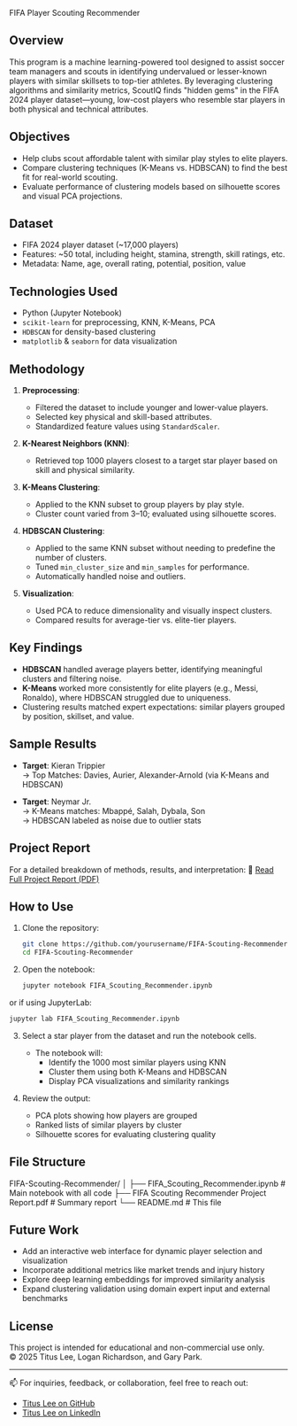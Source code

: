 FIFA Player Scouting Recommender

## Overview

This program is a machine learning-powered tool designed to assist soccer team managers and scouts in identifying undervalued or lesser-known players with similar skillsets to top-tier athletes. By leveraging clustering algorithms and similarity metrics, ScoutIQ finds "hidden gems" in the FIFA 2024 player dataset—young, low-cost players who resemble star players in both physical and technical attributes.

## Objectives

- Help clubs scout affordable talent with similar play styles to elite players.
- Compare clustering techniques (K-Means vs. HDBSCAN) to find the best fit for real-world scouting.
- Evaluate performance of clustering models based on silhouette scores and visual PCA projections.

## Dataset

- FIFA 2024 player dataset (~17,000 players)
- Features: ~50 total, including height, stamina, strength, skill ratings, etc.
- Metadata: Name, age, overall rating, potential, position, value

## Technologies Used

- Python (Jupyter Notebook)
- `scikit-learn` for preprocessing, KNN, K-Means, PCA
- `HDBSCAN` for density-based clustering
- `matplotlib` & `seaborn` for data visualization

## Methodology

1. **Preprocessing**:
   - Filtered the dataset to include younger and lower-value players.
   - Selected key physical and skill-based attributes.
   - Standardized feature values using `StandardScaler`.

2. **K-Nearest Neighbors (KNN)**:
   - Retrieved top 1000 players closest to a target star player based on skill and physical similarity.

3. **K-Means Clustering**:
   - Applied to the KNN subset to group players by play style.
   - Cluster count varied from 3–10; evaluated using silhouette scores.

4. **HDBSCAN Clustering**:
   - Applied to the same KNN subset without needing to predefine the number of clusters.
   - Tuned `min_cluster_size` and `min_samples` for performance.
   - Automatically handled noise and outliers.

5. **Visualization**:
   - Used PCA to reduce dimensionality and visually inspect clusters.
   - Compared results for average-tier vs. elite-tier players.

## Key Findings

- **HDBSCAN** handled average players better, identifying meaningful clusters and filtering noise.
- **K-Means** worked more consistently for elite players (e.g., Messi, Ronaldo), where HDBSCAN struggled due to uniqueness.
- Clustering results matched expert expectations: similar players grouped by position, skillset, and value.

## Sample Results

- **Target**: Kieran Trippier  
  → Top Matches: Davies, Aurier, Alexander-Arnold (via K-Means and HDBSCAN)

- **Target**: Neymar Jr.  
  → K-Means matches: Mbappé, Salah, Dybala, Son  
  → HDBSCAN labeled as noise due to outlier stats

## Project Report

For a detailed breakdown of methods, results, and interpretation:
📄 [Read Full Project Report (PDF)](./FIFA%20Scouting%20Recommender%20Project%20Report.pdf)

## How to Use

1. Clone the repository:
   ```bash
   git clone https://github.com/yourusername/FIFA-Scouting-Recommender.git
   cd FIFA-Scouting-Recommender
   ```
2. Open the notebook:
   ```bash
   jupyter notebook FIFA_Scouting_Recommender.ipynb
   ```
or if using JupyterLab:
  ```bash
  jupyter lab FIFA_Scouting_Recommender.ipynb
  ```
3. Select a star player from the dataset and run the notebook cells.
   - The notebook will:
     - Identify the 1000 most similar players using KNN
     - Cluster them using both K-Means and HDBSCAN
     - Display PCA visualizations and similarity rankings

4. Review the output:
   - PCA plots showing how players are grouped
   - Ranked lists of similar players by cluster
   - Silhouette scores for evaluating clustering quality

## File Structure

FIFA-Scouting-Recommender/
│
├── FIFA_Scouting_Recommender.ipynb             # Main notebook with all code
├── FIFA Scouting Recommender Project Report.pdf  # Summary report
└── README.md                                   # This file


## Future Work

- Add an interactive web interface for dynamic player selection and visualization
- Incorporate additional metrics like market trends and injury history
- Explore deep learning embeddings for improved similarity analysis
- Expand clustering validation using domain expert input and external benchmarks

## License

This project is intended for educational and non-commercial use only.  
© 2025 Titus Lee, Logan Richardson, and Gary Park.

---

📫 For inquiries, feedback, or collaboration, feel free to reach out:  
- [Titus Lee on GitHub](https://github.com/titushyunkyu)  
- [Titus Lee on LinkedIn](https://www.linkedin.com/in/titushyunkyu)
